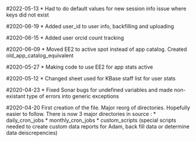 #2022-05-13
    * Had to do default values for new session info issue where keys did not exist

#2020-06-19
    * Added user_id to user info, backfilling and uploading

#2020-06-15
    * Added user orcid count tracking

#2020-06-09
    * Moved EE2 to active spot instead of app catalog. Created old_app_catalog_equivalent

#2020-05-27
    * Making code to use EE2 for app stats active

#2020-05-12
    * Changed sheet used for KBase staff list for user stats

#2020-04-23
    * Fixed Sonar bugs for undefined variables and made non-existant type of errors into generic exceptions

#2020-04-20 First creation of the file. Major reorg of directories. Hopefully easier to follow. There is now 3 major directories in source :
    * daily_cron_jobs
    * monthly_cron_jobs
    * custom_scripts (special scripts needed to create custom data reports for Adam, back fill data or determine data deiscrepencies)

